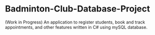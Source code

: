 # Badminton-Club-Database-Project
(Work in Progress) An application to register students, book and track appointments, and other features written in C# using mySQL database.
